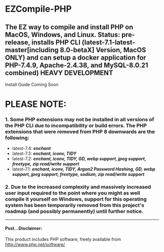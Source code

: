 # EZCompile-PHP
## The EZ way to compile and install PHP on MacOS, Windows, and Linux. Status: pre-release, installs PHP CLI (latest-7.1-latest-master[including 8.0-betaX] Version, MacOS ONLY) and can setup a docker application for PHP-7.4.9, Apache-2.4.38, and MySQL-8.0.21 combined) HEAVY DEVELOPMENT
Install Guide Coming Soon

# PLEASE NOTE:
### 1. Some PHP extensions may not be installed in all versions of the PHP CLI due to incompatibility or build errors. The PHP extensions that were removed from PHP 8 downwards are the following:
  * latest-7.4: ***enchant***
  * latest-7.3: ***enchant, iconv, TIDY***
  * latest-7.2: ***enchant, iconv, TIDY, GD, webp support, jpeg support, freetype, zip read/write support***
  * latest-7.1: ***enchant, iconv, TIDY, Argon2 Password Hashing, GD, webp support, jpeg support, freetype, sodium, zip read/write support***
  
### 2. Due to the increased complexity and massively increased user input required to the point where you might as well compile it yourself on Windows, support for this operating system has been temporarily removed from this project's roadmap (and possibly permanently) until further notice.
---
#### Psst...Disclaimer:

This product includes PHP software, freely available from <http://www.php.net/software/>
